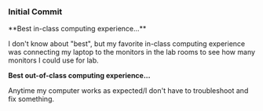 <h3>Initial Commit</h3>
**Best in-class computing experience...**

I don't know about "best", but my favorite in-class computing experience was connecting my laptop to the monitors in the lab rooms to see how many monitors I could use for lab.

**Best out-of-class computing experience...**

Anytime my computer works as expected/I don't have to troubleshoot and fix something.

